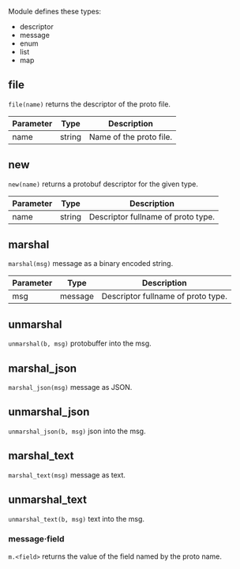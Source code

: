 Module defines these types:
- descriptor
- message
- enum
- list
- map

## file

`file(name)` returns the descriptor of the proto file.

| Parameter | Type | Description |
| --------- | ---- | ----------- |
| name | string | Name of the proto file. |

## new

`new(name)` returns a protobuf descriptor for the given type.

| Parameter | Type | Description |
| --------- | ---- | ----------- |
| name | string | Descriptor fullname of proto type. |

## marshal

`marshal(msg)` message as a binary encoded string.

| Parameter | Type | Description |
| --------- | ---- | ----------- |
| msg | message | Descriptor fullname of proto type. |

## unmarshal

`unmarshal(b, msg)` protobuffer into the msg.

## marshal_json

`marshal_json(msg)` message as JSON.

## unmarshal_json

`unmarshal_json(b, msg)` json into the msg.

## marshal_text

`marshal_text(msg)` message as text.

## unmarshal_text

`unmarshal_text(b, msg)` text into the msg.

### message·field

`m.<field>` returns the value of the field named by the proto name.
